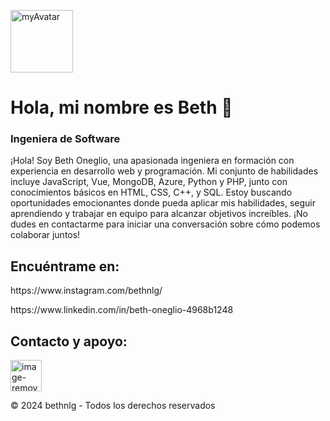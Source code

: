 <a href="https://imgbb.com/"><img src="https://i.ibb.co/p1Vgdpj/myAvatar.png" alt="myAvatar" border="0" style="width: 100px; height: 100px;"></a>
<h1>Hola, mi nombre es Beth 🙂</h1>
<h3>Ingeniera de Software</h3>
<p>¡Hola! Soy Beth Oneglio, una apasionada ingeniera en formación con experiencia en desarrollo web y programación. Mi conjunto de habilidades incluye JavaScript, Vue, MongoDB, Azure, Python y PHP, junto con conocimientos básicos en HTML, CSS, C++, y SQL. Estoy buscando oportunidades emocionantes donde pueda aplicar mis habilidades, seguir aprendiendo y trabajar en equipo para alcanzar objetivos increíbles. ¡No dudes en contactarme para iniciar una conversación sobre cómo podemos colaborar juntos!</p>
<h2>Encuéntrame en:</h2>
<p>https://www.instagram.com/bethnlg/</p>
<p>https://www.linkedin.com/in/beth-oneglio-4968b1248</p>
<h2>Contacto y apoyo:</h2>
<p><a href="https://imgbb.com/"><img src="https://i.ibb.co/y4vsgvq/image-removebg-preview-4-removebg-preview.png" alt="image-removebg-preview-4-removebg-preview" border="0" style="width: 50px; height: 50px;"></a></p>
<p>© 2024 bethnlg - Todos los derechos reservados</p>
